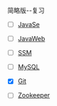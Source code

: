 简略版--复习

- [ ] [JavaSe](https://github.com/Lxh04319/Mind/blob/master/1-JavaSe.km)
- [ ] [JavaWeb](https://github.com/Lxh04319/Mind/blob/master/2-JavaWeb.km)
- [ ] [SSM](https://github.com/Lxh04319/Mind/blob/master/3-SSM.km)
- [ ] [MySQL](https://github.com/Lxh04319/Mind/blob/master/4-MySQL.km)
- [x] [Git](https://github.com/Lxh04319/Mind/blob/master/8-Git.km)
- [ ] [Zookeeper](https://github.com/Lxh04319/Mind/blob/master/12-Zookeeper.km)


